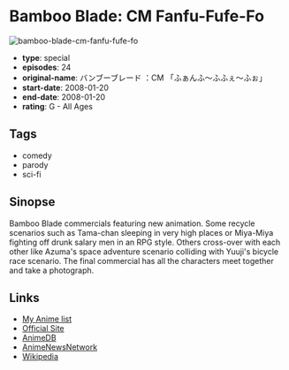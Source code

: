 # Bamboo Blade: CM Fanfu-Fufe-Fo

![bamboo-blade-cm-fanfu-fufe-fo](https://cdn.myanimelist.net/images/anime/9/69537.jpg)

-   **type**: special
-   **episodes**: 24
-   **original-name**: バンブーブレード ：CM 「ふぁんふ～ふふぇ～ふぉ」
-   **start-date**: 2008-01-20
-   **end-date**: 2008-01-20
-   **rating**: G - All Ages

## Tags

-   comedy
-   parody
-   sci-fi

## Sinopse

Bamboo Blade commercials featuring new animation. Some recycle scenarios such as Tama-chan sleeping in very high places or Miya-Miya fighting off drunk salary men in an RPG style. Others cross-over with each other like Azuma's space adventure scenario colliding with Yuuji's bicycle race scenario. The final commercial has all the characters meet together and take a photograph.

## Links

-   [My Anime list](https://myanimelist.net/anime/28815/Bamboo_Blade__CM_Fanfu-Fufe-Fo)
-   [Official Site](http://www.iwasb.net/contents/woks_page/animation/banboo.shtml)
-   [AnimeDB](http://anidb.info/perl-bin/animedb.pl?show=anime&aid=5356)
-   [AnimeNewsNetwork](http://www.animenewsnetwork.com/encyclopedia/anime.php?id=8455)
-   [Wikipedia](https://en.wikipedia.org/wiki/Bamboo_Blade)
